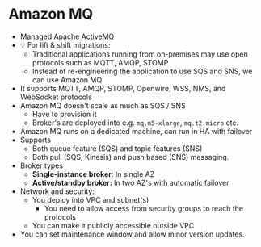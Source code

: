 # Amazon MQ

- Managed Apache ActiveMQ
- 💡 For lift & shift migrations:
  - Traditional applications running from on-premises may use open protocols such as MQTT, AMQP, STOMP
  - Instead of re-engineering the application to use SQS and SNS, we can use Amazon MQ
- It supports MQTT, AMQP, STOMP, Openwire, WSS, NMS, and WebSocket protocols
- Amazon MQ doesn't scale as much as SQS / SNS
  - Have to provision it
  - Broker's are deployed into e.g. `mq.m5-xlarge`, `mq.t2.micro` etc.
- Amazon MQ runs on a dedicated machine, can run in HA with failover
- Supports
  - Both queue feature (SQS) and topic features (SNS)
  - Both pull (SQS, Kinesis) and push based (SNS) messaging.
- Broker types
  - **Single-instance broker**: In single AZ
  - **Active/standby broker:** In two AZ's with automatic failover
- Network and security:
  - You deploy into VPC and subnet(s)
    - You need to allow access from security groups to reach the protocols
  - You can make it publicly accessible outside VPC
- You can set maintenance window and allow minor version updates.
